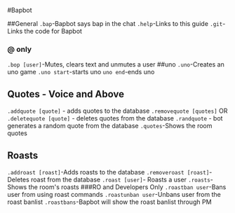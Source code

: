 #Bapbot

##General
``.bap``-Bapbot says bap in the chat
``.help``-Links to this guide
``.git``-Links the code for Bapbot
### @ only
``.bop [user]``-Mutes, clears text and unmutes a user
##uno
``.uno``-Creates an uno game
``.uno start``-starts uno
``uno end``-ends uno
## Quotes - Voice and Above
`.addquote [quote]` - adds quotes to the database
`.removequote [quotes]` OR `.deletequote [quote]` -  deletes quotes from the database
`.randquote` - bot generates a random quote from the database
``.quotes``-Shows the room quotes
## Roasts
``.addroast [roast]``-Adds roasts to the database
``.removeroast [roast]``-Deletes roast from the database
``.roast [user]``- Roasts a user
``.roasts``-Shows the room's roasts
###RO and Developers Only
``.roastban user``-Bans user from using roast commands
``.roastunban user``-Unbans user from the roast banlist
``.roastbans``-Bapbot will show the roast banlist through PM
